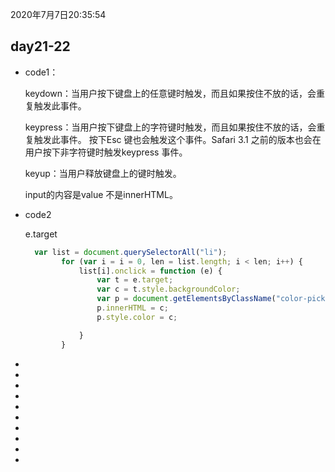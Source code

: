 2020年7月7日20:35:54

## day21-22

- code1：

  keydown：当用户按下键盘上的任意键时触发，而且如果按住不放的话，会重复触发此事件。

  keypress：当用户按下键盘上的字符键时触发，而且如果按住不放的话，会重复触发此事件。 按下Esc 键也会触发这个事件。Safari 3.1 之前的版本也会在用户按下非字符键时触发keypress 事件。

  keyup：当用户释放键盘上的键时触发。

  input的内容是value 不是innerHTML。

- code2

  e.target 

  ```javascript
    var list = document.querySelectorAll("li");
          for (var i = i = 0, len = list.length; i < len; i++) {
              list[i].onclick = function (e) {
                  var t = e.target;
                  var c = t.style.backgroundColor;
                  var p = document.getElementsByClassName("color-picker")[0]
                  p.innerHTML = c;
                  p.style.color = c;
  
              }
          }
  ```

  

- 

- 

- 

- 

- 

- 

- 

- 

- 

- 

  

 